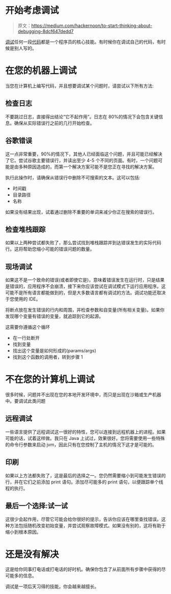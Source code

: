 # 开始考虑调试

> 原文：<https://medium.com/hackernoon/to-start-thinking-about-debugging-8dcf647dedd7>

[调试](https://hackernoon.com/tagged/debugging)任何一段[代码](https://hackernoon.com/tagged/code)都是一个程序员的核心技能。有时候你在调试自己的代码，有时候是别人写的。

# 在您的机器上调试

当您在计算机上编写代码，并且想要调试某个问题时，请尝试以下所有方法:

## 检查日志

不要跳过日志，直接得出结论“它不起作用”。日志在 80%的情况下会包含关键信息。确保从实际错误行之前的几行开始检查。

## 谷歌错误

这一点非常重要，90%的情况下，其他人已经面临这个问题，并且可能已经解决了它。尝试谷歌主要错误行，并读出至少 4-5 个不同的页面。有时，一个问题可能是由多种原因造成的，而第一个解决方案可能不是您正在寻找的解决方案。

执行此操作时，请确保从错误行中删除不可搜索的文本。这可以包括:

*   时间戳
*   目录路径
*   名称

如果没有结果出现，试着通过删除不重要的单词来减少你正在搜索的错误行。

## 检查堆栈跟踪

如果以上两种尝试都失败了，那么尝试找到堆栈跟踪并到达错误发生的实际代码行。这将帮助您缩小可能的错误问题的数量。

## 现场调试

如果这不是一个致命的错误(或者即使它是)，意味着错误发生在运行时，只是结果是错误的，应用程序不会崩溃，接下来你应该尝试在调试模式下运行应用程序。这可能不是所有语言都能做到的，但是大多数语言都有调试的方法。调试功能还取决于您使用的 IDE。

将断点放在发生错误的行内和周围，并检查参数和自变量(所有相关变量)。如果你发现哪个变量有错误的变量，就追踪到它的起源。

这需要你遵循这个循环

*   在一行处断开
*   找到变量
*   找出这个变量是如何形成的(params/args)
*   找到这个函数的调用者，转到步骤 1

# 不在您的计算机上调试

很多时候，问题并不出现在您的本地开发环境中，而只是出现在沙箱或生产机器中。要调试此类问题

## 远程调试

一些语言提供了远程调试这一很好的特性，您可以连接到远程机器上的进程。如果可能的话，试着这样做。我只在 Java 上试过，效果很好。您将需要使用一些特殊的命令行参数来启动 jvm，因此只有在您控制了主机的情况下这才是可能的。

## 印刷

如果以上方法都失败了，这是最后的选择之一。您仍然需要缩小到可能发生错误的行，并在它们之前添加 print 语句。添加尽可能多的 print 语句，以便跟踪单个线程的执行。

## 最后一个选择:试一试

这很少会起作用，尽管它可能会给你很好的提示，告诉你应该在哪里查找错误。这种方法包括随机改变初始变量，并尝试观察故障模式。如果没有别的，这将有助于缩小到根本原因。

# 还是没有解决

这是给你同事打电话或打电话的好时机。确保你包含了从前面所有步骤中获得的尽可能多的信息。

调试是一项后天习得的技能，你会越来越擅长。